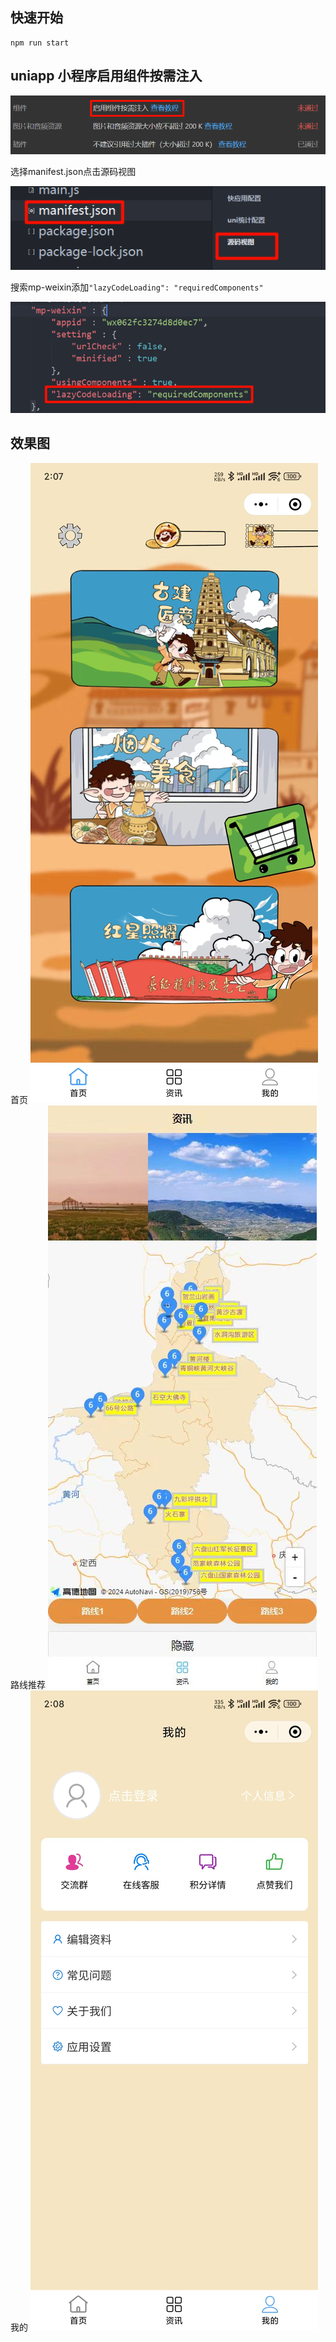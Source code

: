 ## 快速开始
```
npm run start
```
## uniapp 小程序启用组件按需注入

![image-20240517035003286](/readme.assets/image-20240517035003286.png)

选择manifest.json点击源码视图

![image-20240517035032905](./readme.assets/image-20240517035032905.png)

搜索mp-weixin添加`"lazyCodeLoading": "requiredComponents"`

![image-20240517035140395](./readme.assets/image-20240517035140395.png)
## 效果图
首页
![image-20240517035003286](/readme.assets/20240923020930.jpg)
路线推荐
![image-20240517035003286](/readme.assets/10240923020858.jpg)
我的
![image-20240517035003286](/readme.assets/30240923020939.jpg)
